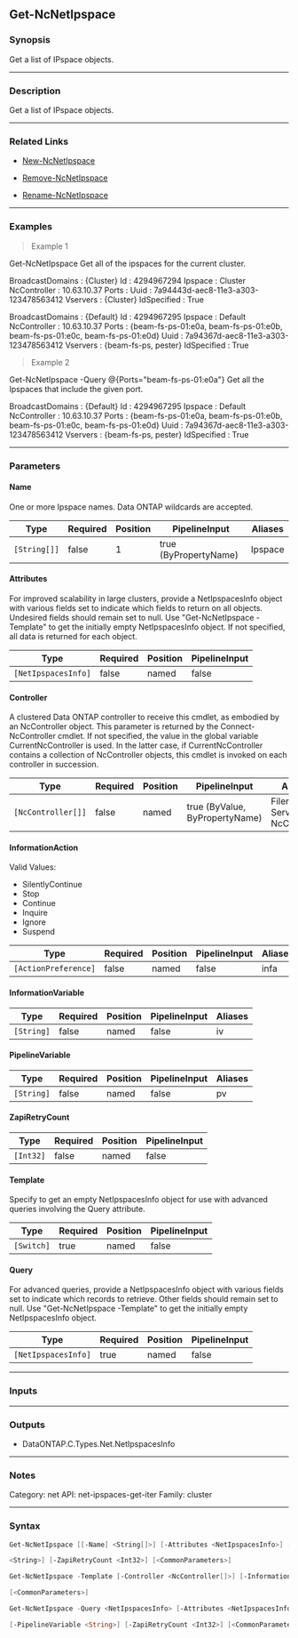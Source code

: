 Get-NcNetIpspace
----------------

### Synopsis
Get a list of IPspace objects.

---

### Description

Get a list of IPspace objects.

---

### Related Links
* [New-NcNetIpspace](New-NcNetIpspace)

* [Remove-NcNetIpspace](Remove-NcNetIpspace)

* [Rename-NcNetIpspace](Rename-NcNetIpspace)

---

### Examples
> Example 1

Get-NcNetIpspace
Get all of the ipspaces for the current cluster.

BroadcastDomains : {Cluster}
Id               : 4294967294
Ipspace          : Cluster
NcController     : 10.63.10.37
Ports            :
Uuid             : 7a94443d-aec8-11e3-a303-123478563412
Vservers         : {Cluster}
IdSpecified      : True

BroadcastDomains : {Default}
Id               : 4294967295
Ipspace          : Default
NcController     : 10.63.10.37
Ports            : {beam-fs-ps-01:e0a, beam-fs-ps-01:e0b, beam-fs-ps-01:e0c, beam-fs-ps-01:e0d}
Uuid             : 7a94367d-aec8-11e3-a303-123478563412
Vservers         : {beam-fs-ps, pester}
IdSpecified      : True

> Example 2

Get-NcNetIpspace -Query @{Ports="beam-fs-ps-01:e0a"}
Get all the Ipspaces that include the given port.

BroadcastDomains : {Default}
Id               : 4294967295
Ipspace          : Default
NcController     : 10.63.10.37
Ports            : {beam-fs-ps-01:e0a, beam-fs-ps-01:e0b, beam-fs-ps-01:e0c, beam-fs-ps-01:e0d}
Uuid             : 7a94367d-aec8-11e3-a303-123478563412
Vservers         : {beam-fs-ps, pester}
IdSpecified      : True

---

### Parameters
#### **Name**
One or more Ipspace names.  Data ONTAP wildcards are accepted.

|Type        |Required|Position|PipelineInput        |Aliases|
|------------|--------|--------|---------------------|-------|
|`[String[]]`|false   |1       |true (ByPropertyName)|Ipspace|

#### **Attributes**
For improved scalability in large clusters, provide a NetIpspacesInfo object with various fields set to indicate which fields to return on all objects.  Undesired fields should remain set to null.  Use "Get-NcNetIpspace -Template" to get the initially empty NetIpspacesInfo object.  If not specified, all data is returned for each object.

|Type               |Required|Position|PipelineInput|
|-------------------|--------|--------|-------------|
|`[NetIpspacesInfo]`|false   |named   |false        |

#### **Controller**
A clustered Data ONTAP controller to receive this cmdlet, as embodied by an NcController object.  This parameter is returned by the Connect-NcController cmdlet.  If not specified, the value in the global variable CurrentNcController is used.  In the latter case, if CurrentNcController contains a collection of NcController objects, this cmdlet is invoked on each controller in succession.

|Type              |Required|Position|PipelineInput                 |Aliases                          |
|------------------|--------|--------|------------------------------|---------------------------------|
|`[NcController[]]`|false   |named   |true (ByValue, ByPropertyName)|Filer<br/>Server<br/>NcController|

#### **InformationAction**

Valid Values:

* SilentlyContinue
* Stop
* Continue
* Inquire
* Ignore
* Suspend

|Type                |Required|Position|PipelineInput|Aliases|
|--------------------|--------|--------|-------------|-------|
|`[ActionPreference]`|false   |named   |false        |infa   |

#### **InformationVariable**

|Type      |Required|Position|PipelineInput|Aliases|
|----------|--------|--------|-------------|-------|
|`[String]`|false   |named   |false        |iv     |

#### **PipelineVariable**

|Type      |Required|Position|PipelineInput|Aliases|
|----------|--------|--------|-------------|-------|
|`[String]`|false   |named   |false        |pv     |

#### **ZapiRetryCount**

|Type     |Required|Position|PipelineInput|
|---------|--------|--------|-------------|
|`[Int32]`|false   |named   |false        |

#### **Template**
Specify to get an empty NetIpspacesInfo object for use with advanced queries involving the Query attribute.

|Type      |Required|Position|PipelineInput|
|----------|--------|--------|-------------|
|`[Switch]`|true    |named   |false        |

#### **Query**
For advanced queries, provide a NetIpspacesInfo object with various fields set to indicate which records to retrieve.  Other fields should remain set to null.  Use "Get-NcNetIpspace -Template" to get the initially empty NetIpspacesInfo object.

|Type               |Required|Position|PipelineInput|
|-------------------|--------|--------|-------------|
|`[NetIpspacesInfo]`|true    |named   |false        |

---

### Inputs

---

### Outputs
* DataONTAP.C.Types.Net.NetIpspacesInfo

---

### Notes
Category: net
API: net-ipspaces-get-iter
Family: cluster

---

### Syntax
```PowerShell
Get-NcNetIpspace [[-Name] <String[]>] [-Attributes <NetIpspacesInfo>] [-Controller <NcController[]>] [-InformationAction <ActionPreference>] [-InformationVariable <String>] [-PipelineVariable 
```
```PowerShell
<String>] [-ZapiRetryCount <Int32>] [<CommonParameters>]
```
```PowerShell
Get-NcNetIpspace -Template [-Controller <NcController[]>] [-InformationAction <ActionPreference>] [-InformationVariable <String>] [-PipelineVariable <String>] [-ZapiRetryCount <Int32>] 
```
```PowerShell
[<CommonParameters>]
```
```PowerShell
Get-NcNetIpspace -Query <NetIpspacesInfo> [-Attributes <NetIpspacesInfo>] [-Controller <NcController[]>] [-InformationAction <ActionPreference>] [-InformationVariable <String>] 
```
```PowerShell
[-PipelineVariable <String>] [-ZapiRetryCount <Int32>] [<CommonParameters>]
```
